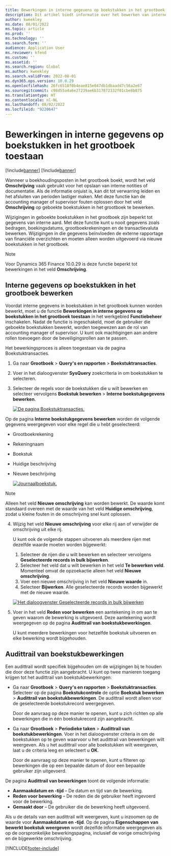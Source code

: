 ```yaml
---
title: Bewerkingen in interne gegevens op boekstukken in het grootboek toestaan
description: Dit artikel biedt informatie over het bewerken van interne gegevens in boekstukken in het grootboek.
author: kweekley
ms.date: 08/01/2022
ms.topic: article
ms.prod: ''
ms.technology: ''
ms.search.form: ''
audience: Application User
ms.reviewer: kfend
ms.custom: ''
ms.assetid: ''
ms.search.region: Global
ms.author: kweekley
ms.search.validFrom: 2022-08-01
ms.dyn365.ops.version: 10.0.29
ms.openlocfilehash: 26fc6518f0b4eae815e047db1dbaadd7c56a2e67
ms.sourcegitcommit: c98d55a4a6e27239ae6b317872332f01cbe8b875
ms.translationtype: HT
ms.contentlocale: nl-NL
ms.lasthandoff: 08/02/2022
ms.locfileid: "9220647"
---
```

# <a name="allow-edits-to-internal-data-on-general-ledger-vouchers"></a>Bewerkingen in interne gegevens op boekstukken in het grootboek toestaan

[!include[banner](../includes/banner.md)]
[!include[banner](../includes/preview-banner.md)]


Wanneer u boekhoudingsposten in het grootboek boekt, wordt het veld **Omschrijving** vaak gebruikt voor het opslaan van interne notities of documentatie. Als de informatie onjuist is, kan dit tot verwarring leiden en het afsluiten van perioden lastiger maken. Met deze functie kan de accounting manager of supervisor fouten oplossen door het veld **Omschrijving** op geboekte boekstukken in het grootboek te bewerken.

Wijzigingen in geboekte boekstukken in het grootboek zijn beperkt tot gegevens van interne aard. Met deze functie kunt u nooit gegevens zoals bedragen, boekingsdatums, grootboekrekeningen en de transactievaluta bewerken. Wijzigingen in die gegevens beïnvloeden de externe rapportage van financiële overzichten en moeten alleen worden uitgevoerd via nieuwe boekstukken in het grootboek.

> [!NOTE]
> Voor Dynamics 365 Finance 10.0.29 is deze functie beperkt tot bewerkingen in het veld **Omschrijving**.

## <a name="edit-internal-data-on-general-ledger-vouchers"></a>Interne gegevens op boekstukken in het grootboek bewerken

Voordat interne gegevens in boekstukken in het grootboek kunnen worden bewerkt, moet u de functie **Bewerkingen in interne gegevens op boekstukken in het grootboek toestaan** in het werkgebied **Functiebeheer** inschakelen.
Nadat de functie is ingeschakeld, moet de gebruiker die geboekte boekstukken bewerkt, worden toegewezen aan de rol van accounting manager of supervisor. U kunt ook machtigingen aan andere rollen toevoegen door de beveiligingsrollen aan te passen.

Het bewerkingsproces is alleen toegestaan via de pagina Boekstuktransacties.

1. Ga naar **Grootboek** > **Query's en rapporten** > **Boekstuktransacties**.
2. Voer in het dialoogvenster **SysQuery** zoekcriteria in om boekstukken te selecteren.
3. Selecteer de regels voor de boekstukken die u wilt bewerken en selecteer vervolgens **Boekstuk bewerken** > **Interne boekstukgegevens bewerken**.

    [![De pagina Boekstuktransacties.](./media/voucher-transactions-page.png)](./media/voucher-transactions-page.png)
    
Op de pagina **Interne boekstukgegevens bewerken** worden de volgende gegevens weergegeven voor elke regel die u hebt geselecteerd:
  
  - Grootboekrekening
  - Rekeningnaam
  - Boekstuk
  - Huidige beschrijving
  - Nieuwe beschrijving

    [![Journaalboekstuk.](./media/edit-internal-voucher-data.png)](./media/edit-internal-voucher-data.png)
    
> [!NOTE]
> Alleen het veld **Nieuwe omschrijving** kan worden bewerkt. De waarde komt standaard overeen met de waarde van het veld **Huidige omschrijving**, zodat u kleine fouten in de omschrijving snel kunt oplossen.

4. Wijzig het veld **Nieuwe omschrijving** voor elke rij aan of verwijder de omschrijving uit elke rij.

   U kunt ook de volgende stappen uitvoeren als meerdere rijen met dezelfde waarde moeten worden bijgewerkt:

      1. Selecteer de rijen die u wilt bewerken en selecteer vervolgens **Geselecteerde records in bulk bijwerken**.
      2. Selecteer het veld dat u wilt bewerken in het veld **Te bewerken veld**. Momenteel omvat de opzoekactie alleen het veld **Nieuwe omschrijving**.
      3. Voer een nieuwe omschrijving in het veld **Nieuwe waarde** in.
      4. Selecteer **Bijwerken**. Alle geselecteerde records worden bijgewerkt met de nieuwe waarde.

      [![Het dialoogvenster Geselecteerde records in bulk bijwerken](./media/bulk-update-selected-records.png)](./media/bulk-update-selected-records.png)
    
5. Voer in het veld **Reden voor bewerken** een aantekening in om aan te geven waarom de bewerking is uitgevoerd. Deze aantekening wordt weergegeven op de pagina **Audittrail van boekstukbewerkingen**.

   U kunt meerdere bewerkingen voor hetzelfde boekstuk uitvoeren en elke bewerking wordt bijgehouden.

## <a name="audit-trail-of-voucher-edits"></a>Audittrail van boekstukbewerkingen

Een audittrail wordt specifiek bijgehouden om de wijzigingen bij te houden die door deze functie zijn aangebracht. U kunt op twee manieren toegang krijgen tot het audittrail van boekstukbewerkingen:

  - Ga naar **Grootboek** > **Query's en rapporten** > **Boekstuktransacties**. Selecteer op de pagina **Boekstukcontrole** de optie **Boekstuk bewerken** > **Audittrail van boekstukbewerkingen**. De audittrail wordt alleen voor de geselecteerde boekstukrecord weergegeven. 
   
    Door de aanvraag op deze manier te openen, kunt u zich richten op alle bewerkingen die in één boekstukrecord zijn aangebracht.
  
  - Ga naar **Grootboek** > **Periodieke taken** > **Audittrail van boekstukbewerkingen**. Voer in het dialoogvenster criteria in om de boekstukken op te geven waarvoor u het audittrail van bewerkingen wilt weergeven. Als u het audittrail voor alle boekstukken wilt weergeven, laat u de criteria leeg en selecteert u **OK**. 
    
    Door de aanvraag op deze manier te openen, kunt u filteren op bewerkingen die op een bepaalde datum of door een bepaalde gebruiker zijn uitgevoerd.

De pagina **Audittrail van bewerkingen** toont de volgende informatie:

- **Aanmaakdatum en -tijd** – De datum en tijd van de bewerking.
- **Reden voor bewerking** – De reden die de gebruiker heeft ingevoerd voor de bewerking.
- **Gemaakt door** – De gebruiker die de bewerking heeft uitgevoerd.

Als u de details van een audittrail wilt weergeven, kunt u inzoomen op de waarde voor **Aanmaakdatum en -tijd**. Op de pagina **Eigenschappen van bewerkt boekstuk weergeven** wordt dezelfde informatie weergegeven als op de oorspronkelijke bewerkingspagina, inclusief de vorige omschrijving en de bijgewerkte omschrijving.


[!INCLUDE[footer-include](../../includes/footer-banner.md)]
